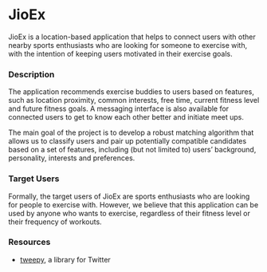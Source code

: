 # JioEx
JioEx is a location-based application that helps to connect users with other nearby sports enthusiasts who are looking for someone to exercise with, with the intention of keeping users motivated in their exercise goals.

### Description
The application recommends exercise buddies to users based on features, such as location proximity, common interests, free time, current fitness level and future fitness goals. A messaging interface is also available for connected users to get to know each other better and initiate meet ups. 

The main goal of the project is to develop a robust matching algorithm that allows us to classify users and pair up potentially compatible candidates based on a set of features, including (but not limited to) users’ background, personality, interests and preferences.

### Target Users
Formally, the target users of JioEx are sports enthusiasts who are looking for people to exercise with. However, we believe that this application can be used by anyone who wants to exercise, regardless of their fitness level or their frequency of workouts.

### Resources
* [tweepy](https://github.com/tweepy/tweepy), a library for Twitter
